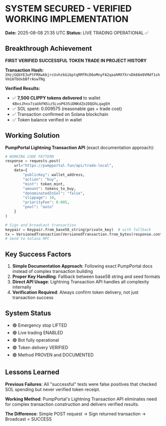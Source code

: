 # SYSTEM SECURED - VERIFIED WORKING IMPLEMENTATION

**Date:** 2025-08-08 21:35 UTC
**Status:** LIVE TRADING OPERATIONAL ✅

## Breakthrough Achievement

**FIRST VERIFIED SUCCESSFUL TOKEN TRADE IN PROJECT HISTORY**

**Transaction Hash:** `2HzjGQbYE3uPtFMXwkbjrcUvhzkGibptqRMfRcD6oMnyFA2qaahMXfXrvDk66m9VMdf1shVm1mTbUxbBfrAswTNg`

**Verified Results:**
- ✅ **7,500 CLIPPY tokens delivered** to wallet `6BxsJhnx7zaUkFN5iz5LvoP635iDNKdZe2DQGhLqagEH`
- ✅ SOL spent: 0.009575 (reasonable gas + trade cost)
- ✅ Transaction confirmed on Solana blockchain
- ✅ Token balance verified in wallet

## Working Solution

**PumpPortal Lightning Transaction API** (exact documentation approach):

```python
# WORKING CODE PATTERN
response = requests.post(
    url="https://pumpportal.fun/api/trade-local", 
    data={
        "publicKey": wallet_address,
        "action": "buy",
        "mint": token_mint,
        "amount": tokens_to_buy,
        "denominatedInSol": "false",
        "slippage": 10,
        "priorityFee": 0.005,
        "pool": "auto"
    }
)

# Sign and broadcast transaction
keypair = Keypair.from_base58_string(private_key)  # with fallback
tx = VersionedTransaction(VersionedTransaction.from_bytes(response.content).message, [keypair])
# Send to Solana RPC
```

## Key Success Factors

1. **Simple Documentation Approach**: Following exact PumpPortal docs instead of complex transaction building
2. **Proper Key Handling**: Fallback between base58 string and seed formats
3. **Direct API Usage**: Lightning Transaction API handles all complexity internally
4. **Verification Required**: Always confirm token delivery, not just transaction success

## System Status

- 🟢 Emergency stop LIFTED
- 🟢 Live trading ENABLED  
- 🟢 Bot fully operational
- 🟢 Token delivery VERIFIED
- 🟢 Method PROVEN and DOCUMENTED

## Lessons Learned

**Previous Failures**: All "successful" tests were false positives that checked SOL spending but never verified token receipt.

**Working Method**: PumpPortal's Lightning Transaction API eliminates need for complex transaction construction and delivers verified results.

**The Difference**: Simple POST request → Sign returned transaction → Broadcast = SUCCESS